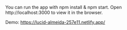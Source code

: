 You can run the app with npm install & npm start. Open http://localhost:3000 to view it in the browser.

Demo: https://lucid-almeida-257e11.netlify.app/